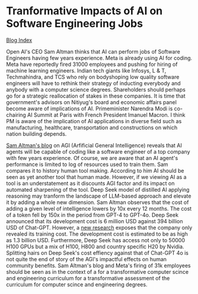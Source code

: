 # Tranformative Impacts of AI on Software Engineering Jobs

[Blog Index](../index.md)

Open AI's CEO Sam Altman thinks that AI can perform jobs of Software Engineers having few years experience. Meta is already using
AI for coding. Meta have reportedly fired 31000 employees and pushing for hiring of machine learning engineers. Indian tech giants
like Infosys, L & T, Techmahindra, and TCS who rely on bodyshoping low quality software engineers will have to rethink their 
strategy of inducting everybody and anybody with a computer science degrees. Shareholders should perhaps go for a strategic 
reallocation of stakes in these companies. It is time that government's advisors on Nitiyug's board and economic affairs panel
become aware of implications of AI. Primeminister Narendra Modi is co-chairing AI Summit at Paris with French President Imanuel
Macron. I think PM is aware of the implication of AI applications in diverse field such as manufacturing, healthcare, transportation
and constructions on which nation building depends. 

[Sam Altman's blog](https://blog.samaltman.com/) on AGI (Arfificial General Intelligence) reveals that AI agents will be capable 
of coding like a software engineer of a top company with few years experience. Of course, we are aware that an AI agent's 
performance is limited to log of resources used to train them. Sam compares it to history human tool making. According to him AI
should be seen as yet another tool that human made. However, if we viewing AI as a tool is an understatement as it discounts AGI
factor and its impact on automated sharpening of the tool. Deep Seek model of distilled AI applying reasoning may tranform the
landscape of LLM-based approach and elevate it by adding a whole new dimension. Sam Altman observes that the cost of adding 
a given level of intelligence lowers by 10x every 12 months. The cost of a token fell by 150x in the period from GPT-4 to GPT-4o.
Deep Seek announced that its development cost is 6 million USD against 394 billion USD of Chat-GPT. However, a 
[new research](https://www.yahoo.com/news/research-exposes-deepseek-ai-training-165025904.html) exposes that the company only 
revealed its training cost. The development cost is estimated to be as high as 1.3 billion USD. Furthermore, Deep Seek has access
not only to 50000 H100 GPUs but a mix of H100, H800 and country specific H20 by Nvidia. Splitting hairs on Deep Seek's 
cost effiency against that of Chat-GPT 4o is not quite the end of story of the AGI's impactful effects on human community 
benefits. Sam Altman's blog and Meta's firing of 31k employees should be seen as in the context of a 
for a transformative computer scince and engineering curriculum for a transformative assessment of the curriculum for computer 
scince and engineering degrees.
